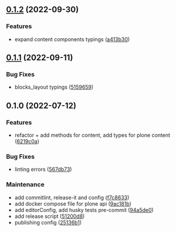 

## [0.1.2](https://github.com/collective/plone-restapi-client/compare/v0.1.1...v0.1.2) (2022-09-30)


### Features

* expand content components typings ([a413b30](https://github.com/collective/plone-restapi-client/commit/a413b303a3ea7a51aafe6b9df82b142889a7cf90))

## [0.1.1](https://github.com/collective/plone-restapi-client/compare/v0.1.0...v0.1.1) (2022-09-11)


### Bug Fixes

* blocks_layout typings ([5159659](https://github.com/collective/plone-restapi-client/commit/5159659b60dbe1c70eaaeae5cd8f84f5fbeac5f9))

## 0.1.0 (2022-07-12)


### Features

* refactor + add methods for content, add types for plone content ([6219c0a](https://github.com/collective/plone-restapi-client/commit/6219c0a340faf83d054d795819f235a03807c87d))


### Bug Fixes

* linting errors ([567db73](https://github.com/collective/plone-restapi-client/commit/567db73c079cfabb7b53783a4e81eaf8caa4a4d6))


### Maintenance

* add commitlint, release-it and config ([f7c8633](https://github.com/collective/plone-restapi-client/commit/f7c8633c558fec8a43a9c45e53e8c5a9b0b4c0f5))
* add docker compose file for plone api ([9ac181b](https://github.com/collective/plone-restapi-client/commit/9ac181b63e6bf78994a6126553af7dbd9031ed87))
* add editorConfig, add husky tests pre-commit ([94a5de0](https://github.com/collective/plone-restapi-client/commit/94a5de04bb02bf6f4bff225094d23644cf7c851a))
* add release script ([51200d8](https://github.com/collective/plone-restapi-client/commit/51200d88506be2406d9d81136cd8ea0bd138c2ab))
* publishing config ([25136b1](https://github.com/collective/plone-restapi-client/commit/25136b1b4cc31727d79a95b5682efbf99f036c92))